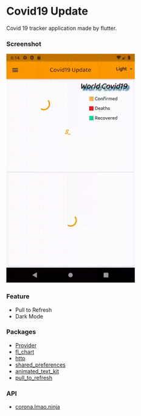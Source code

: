 # Covid19 Update

Covid 19 tracker application made by flutter.

### Screenshot ###
   <img src='/screenshots/untitled.gif' height=600>

### Feature ###
  * Pull to Refresh
  * Dark Mode
  
### Packages ###
   * [Provider](https://pub.dev/packages/provider)
   * [fl_chart](https://pub.dev/packages/fl_chart)
   * [http](https://pub.dev/packages/http)
   * [shared_preferences](https://pub.dev/packages/shared_preferences)
   * [animated_text_kit](https://pub.dev/packages/animated_text_kit)
   * [pull_to_refresh](https://pub.dev/packages/pull_to_refresh)
### API ###
   * [corona.lmao.ninja](https://github.com/NovelCOVID/API)
